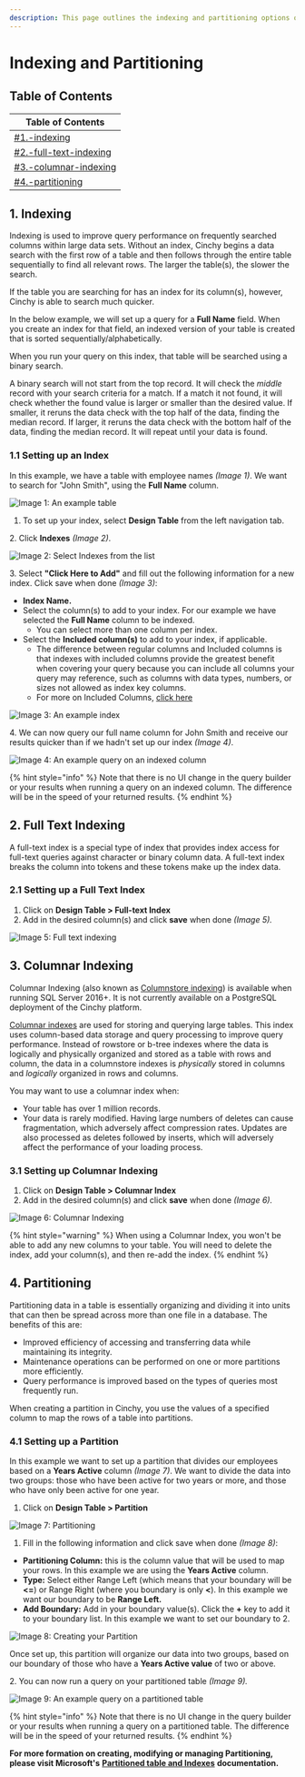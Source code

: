 ```yaml
---
description: This page outlines the indexing and partitioning options on your tables.
---
```


# Indexing and Partitioning

## Table of Contents

| Table of Contents                                                                      |
| -------------------------------------------------------------------------------------- |
| [#1.-indexing](indexing-and-partitioning.md#1.-indexing "mention")                     |
| [#2.-full-text-indexing](indexing-and-partitioning.md#2.-full-text-indexing "mention") |
| [#3.-columnar-indexing](indexing-and-partitioning.md#3.-columnar-indexing "mention")   |
| [#4.-partitioning](indexing-and-partitioning.md#4.-partitioning "mention")             |

## 1. Indexing

Indexing is used to improve query performance on frequently searched columns within large data sets. Without an index, Cinchy begins a data search with the first row of a table and then follows through the entire table sequentially to find all relevant rows. The larger the table(s), the slower the search.&#x20;

If the table you are searching for has an index for its column(s), however, Cinchy is able to search much quicker.&#x20;

In the below example, we will set up a query for a **Full Name** field. When you create an index for that field, an indexed version of your table is created that is sorted sequentially/alphabetically.

When you run your query on this index, that table will be searched using a binary search.&#x20;

A binary search will not start from the top record. It will check the _middle_ record with your search criteria for a match. If a match it not found, it will check whether the found value is larger or smaller than the desired value. If smaller, it reruns the data check with the top half of the data, finding the median record. If larger, it reruns the data check with the bottom half of the data, finding the median record. It will repeat until your data is found.

### **1.1 Setting up an Index**

In this example, we have a table with employee names _(Image 1)_. We want to search for "John Smith", using the **Full Name** column.

![Image 1: An example table](<../../../.gitbook/assets/image (638).png>)

1. To set up your index, select **Design Table** from the left navigation tab.

2\. Click **Indexes** _(Image 2)_.

![Image 2: Select Indexes from the list](<../../../.gitbook/assets/image (531).png>)

3\. Select **"Click Here to Add"** and fill out the following information for a new index. Click save when done _(Image 3)_:

* **Index Name.**
* Select the column(s) to add to your index. For our example we have selected the **Full Name** column to be indexed.
  * You can select more than one column per index.
* Select the **Included column(s)** to add to your index, if applicable.
  * The difference between regular columns and Included columns is that indexes with included columns provide the greatest benefit when covering your query because you can include all columns your query may reference, such as columns with data types, numbers, or sizes not allowed as index key columns.
  * For more on Included Columns, [click here](https://www.sqlshack.com/sql-server-non-clustered-indexes-with-included-columns/)

![Image 3: An example index](<../../../.gitbook/assets/image (567).png>)

4\. We can now query our full name column for John Smith and receive our results quicker than if we hadn't set up our index _(Image 4)_.

![Image 4: An example query on an indexed column](<../../../.gitbook/assets/image (154).png>)

{% hint style="info" %}
Note that there is no UI change in the query builder or your results when running a query on an indexed column. The difference will be in the speed of your returned results.
{% endhint %}

## 2. Full Text Indexing

A full-text index is a special type of index that provides index access for full-text queries against character or binary column data. A full-text index breaks the column into tokens and these tokens make up the index data.

### 2.1 Setting up a Full Text Index

1. Click on **Design Table > Full-text Index**
2. Add in the desired column(s) and click **save** when done _(Image 5)._

![Image 5: Full text indexing](<../../../.gitbook/assets/image (345).png>)

## 3. Columnar Indexing

Columnar Indexing (also known as [Columnstore indexing](https://docs.microsoft.com/en-us/sql/relational-databases/indexes/columnstore-indexes-overview?view=sql-server-ver16)) is available when running SQL Server 2016+. It is not currently available on a PostgreSQL deployment of the Cinchy platform.

[Columnar indexes](https://www.c-sharpcorner.com/article/understanding-columnstore-indexes-in-sql-server-part-one/) are used for storing and querying large tables. This index uses column-based data storage and query processing to improve query performance. Instead of rowstore or b-tree indexes where the data is logically and physically organized and stored as a table with rows and column, the data in a columnstore indexes is _physically_ stored in columns and _logically_ organized in rows and columns.

You may want to use a columnar index when:

* Your table has over 1 million records.
* Your data is rarely modified. Having large numbers of deletes can cause fragmentation, which adversely affect compression rates. Updates are also processed as deletes followed by inserts, which will adversely affect the performance of your loading process.

### 3.1 Setting up Columnar Indexing

1. Click on **Design Table > Columnar Index**
2. Add in the desired column(s) and click **save** when done _(Image 6)._

![Image 6: Columnar Indexing](<../../../.gitbook/assets/image (354).png>)

{% hint style="warning" %}
When using a Columnar Index, you won't be able to add any new columns to your table. You will need to delete the index, add your column(s), and then re-add the index.
{% endhint %}

## 4. Partitioning

Partitioning data in a table is essentially organizing and dividing it into units that can then be spread across more than one file in a database. The benefits of this are:

* Improved efficiency of accessing and transferring data while maintaining its integrity.&#x20;
* Maintenance operations can be performed on one or more partitions more efficiently.&#x20;
* Query performance is improved based on the types of queries most frequently run.

When creating a partition in Cinchy, you use the values of a specified column to map the rows of a table into partitions.

### 4.1 Setting up a Partition

In this example we want to set up a partition that divides our employees based on a **Years Active** column _(Image 7)_. We want to divide the data into two groups: those who have been active for two years or more, and those who have only been active for one year.

1. Click on **Design Table > Partition**

![Image 7: Partitioning](<../../../.gitbook/assets/image (208).png>)

1. Fill in the following information and click save when done _(Image 8)_:

* **Partitioning Column:** this is the column value that will be used to map your rows. In this example we are using the **Years Active** column.
* **Type:** Select either Range Left (which means that your boundary will be **<=**) or Range Right (where you boundary is only **<**). In this example we want our boundary to be **Range Left.**
* **Add Boundary:** Add in your boundary value(s). Click the **+** key to add it to your boundary list. In this example we want to set our boundary to 2.

![Image 8: Creating your Partition](<../../../.gitbook/assets/image (377).png>)

Once set up, this partition will organize our data into two groups, based on our boundary of those who have a **Years Active value** of two or above.

2\. You can now run a query on your partitioned table _(Image 9)._

![Image 9: An example query on a partitioned table](<../../../.gitbook/assets/image (147).png>)

{% hint style="info" %}
Note that there is no UI change in the query builder or your results when running a query on a partitioned table. The difference will be in the speed of your returned results.
{% endhint %}

**For more formation on creating, modifying or managing Partitioning, please visit Microsoft's** [**Partitioned table and Indexes**](https://docs.microsoft.com/en-us/sql/relational-databases/partitions/partitioned-tables-and-indexes?view=sql-server-ver15) **documentation.**
